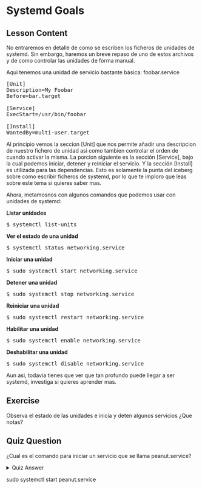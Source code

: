 # Systemd Goals

## Lesson Content

No entraremos en detalle de como se escriben los ficheros de unidades de systemd. Sin embargo, haremos un breve repaso de uno de estos archivos y de como controlar las unidades de forma manual.

Aqui tenemos una unidad de servicio bastante básica: foobar.service

<pre>
[Unit]
Description=My Foobar
Before=bar.target

[Service]
ExecStart=/usr/bin/foobar

[Install]
WantedBy=multi-user.target
</pre>

Al principio vemos la seccion [Unit] que nos permite añadir una descripcion de nuestro fichero de unidad asi como tambien controlar el orden de cuando activar la misma. La porcion siguiente es la sección [Service], bajo la cual podemos iniciar, detener y reiniciar el servicio. Y la sección [Install] es utilizada para las dependencias. Esto es solamente la punta del iceberg sobre como escribir ficheros de systemd, por lo que te imploro que leas sobre este tema si quieres saber mas.

Ahora, metamosnos con algunos comandos que podemos usar con unidades de systemd:

<b>Listar unidades</b>

<pre>$ systemctl list-units</pre>

<b>Ver el estado de una unidad</b>

<pre>$ systemctl status networking.service</pre>

<b>Iniciar una unidad</b>

<pre>$ sudo systemctl start networking.service</pre>

<b>Detener una unidad</b>

<pre>$ sudo systemctl stop networking.service</pre>

<b>Reiniciar una unidad</b>

<pre>$ sudo systemctl restart networking.service</pre>

<b>Habilitar una unidad</b>

<pre>$ sudo systemctl enable networking.service</pre>

<b>Deshabilitar una unidad</b>

<pre>$ sudo systemctl disable networking.service</pre>

Aun asi, todavia tienes que ver que tan profundo puede llegar a ser systemd, investiga si quieres aprender mas.

## Exercise

Observa el estado de las unidades e inicia y deten algunos servicios ¿Que notas?

## Quiz Question

¿Cual es el comando para iniciar un servicio que se llama peanut.service?

<details>
    <summary>Quiz Answer</summary>
</details>

sudo systemctl start peanut.service
